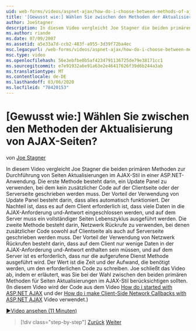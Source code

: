 ```yaml
---
uid: web-forms/videos/aspnet-ajax/how-do-i-choose-between-methods-of-ajax-page-updates
title: '[Gewusst wie:] Wählen Sie zwischen den Methoden der Aktualisierung von AJAX-Seiten? | Microsoft-Dokumentation'
author: JoeStagner
description: In diesem Video vergleicht Joe Stagner die beiden primären Methoden zur Durchführung von Seiten Aktualisierungen im AJAX-Stil in einer ASP.NET-Anwendung. Die erste Methode ist die Verwendung eines upd...
ms.author: riande
ms.date: 07/09/2007
ms.assetid: a5e33a7d-ccb2-483f-a955-3d39f72ba4ec
msc.legacyurl: /web-forms/videos/aspnet-ajax/how-do-i-choose-between-methods-of-ajax-page-updates
msc.type: video
ms.openlocfilehash: 56e3ebfbe0b5af4234791136725de79e38171cc1
ms.sourcegitcommit: e7e91932a6e91a63e2e46417626f39d6b244a3ab
ms.translationtype: MT
ms.contentlocale: de-DE
ms.lasthandoff: 03/06/2020
ms.locfileid: "78420153"
---
```

# <a name="how-do-i-choose-between-methods-of-ajax-page-updates"></a>[Gewusst wie:] Wählen Sie zwischen den Methoden der Aktualisierung von AJAX-Seiten?

von [Joe Stagner](https://github.com/JoeStagner)

In diesem Video vergleicht Joe Stagner die beiden primären Methoden zur Durchführung von Seiten Aktualisierungen im AJAX-Stil in einer ASP.NET-Anwendung. Die erste Methode besteht darin, ein Update Panel zu verwenden, bei dem kein zusätzlicher Code auf der Clientseite oder der Serverseite geschrieben werden muss. Der Vorteil der Verwendung von Update Panel besteht darin, dass alles automatisch funktioniert. Der Nachteil ist, dass es auf dem Client erforderlich ist, dass viele Daten in die AJAX-Anforderung und-Antwort eingeschlossen werden, und auf dem Server muss ein vollständiger Seiten Lebenszyklus ausgeführt werden. Die zweite Methode besteht darin, Netzwerk Rückrufe zu verwenden, bei denen zusätzlicher Code sowohl auf Clientseite als auch auf Serverseite geschrieben werden muss. Der Vorteil der Verwendung von Netzwerk Rückrufen besteht darin, dass auf dem Client nur wenige Daten in der AJAX-Anforderung und-Antwort enthalten sein müssen, und auf dem Server ist es erforderlich, dass nur die aufgerufene Dienst Methode ausgeführt wird. Der Wert ist die Zeit und der Aufwand, die benötigt werden, um den erforderlichen Code zu schreiben. Joe schließt das Video ab, indem er erläutert, was Sie bei der Wahl zwischen den beiden primären Methoden für Seiten Aktualisierungen im AJAX-Stil berücksichtigen sollten. (In diesem Video wird der Code aus dem Video [How do i started with ASP.NET AJAX](how-do-i-get-started-with-aspnet-ajax.md) und der [How do i make Client-Side Network Callbacks with ASP.NET AJAX](how-do-i-make-client-side-network-callbacks-with-aspnet-ajax.md) Video verwendet.)

[&#9654;Video ansehen (11 Minuten)](https://channel9.msdn.com/Blogs/ASP-NET-Site-Videos/how-do-i-choose-between-methods-of-ajax-page-updates)

> [!div class="step-by-step"]
> [Zurück](how-do-i-update-multiple-regions-of-a-page-with-aspnet-ajax.md)
> [Weiter](how-do-i-use-other-javascript-user-interface-libraries-with-aspnet-ajax.md)
